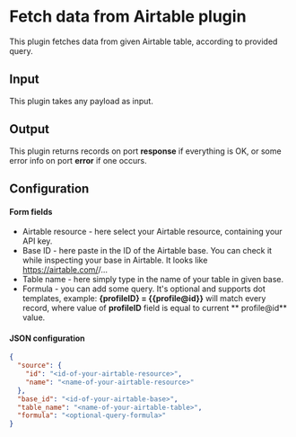 # Fetch data from Airtable plugin

This plugin fetches data from given Airtable table, according to provided query.

## Input

This plugin takes any payload as input.

## Output

This plugin returns records on port **response** if everything is OK, or some error info on port **error** if one
occurs.

## Configuration

#### Form fields

- Airtable resource - here select your Airtable resource, containing your API key.
- Base ID - here paste in the ID of the Airtable base. You can check it while inspecting your base in Airtable. It looks
  like https://airtable.com/<BASE-ID>/...
- Table name - here simply type in the name of your table in given base.
- Formula - you can add some query. It's optional and supports dot templates, example:
  **{profileID} = {{profile@id}}** will match every record, where value of **profileID** field is equal to current **
  profile@id** value.

#### JSON configuration

```json
{
  "source": {
    "id": "<id-of-your-airtable-resource>",
    "name": "<name-of-your-airtable-resource>"
  },
  "base_id": "<id-of-your-airtable-base>",
  "table_name": "<name-of-your-airtable-table>",
  "formula": "<optional-query-formula>"
}
```